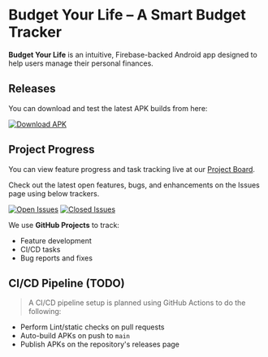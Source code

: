 # Budget Your Life – A Smart Budget Tracker

**Budget Your Life** is an intuitive, Firebase-backed Android app designed to help users manage their personal finances.

## Releases
You can download and test the latest APK builds from here:

[![Download APK](https://img.shields.io/badge/Download-APK-blue?style=for-the-badge&logo=android)](https://github.com/brijesh-giri-neu/budget-manager/releases/latest)


## Project Progress
You can view feature progress and task tracking live at our [Project Board](https://github.com/brijesh-giri-neu/budget-manager/projects/1).

Check out the latest open features, bugs, and enhancements on the Issues page using below trackers.

[![Open Issues](https://img.shields.io/badge/Open%20Issues-4CAF50?style=for-the-badge)](https://github.com/brijesh-giri-neu/budget-manager/project-group9/issues)
[![Closed Issues](https://img.shields.io/badge/Closed%20Issues-7B5FC5?style=for-the-badge)](https://github.com/brijesh-giri-neu/budget-manager/project-group9/issues?q=is%3Aissue+is%3Aclosed)

We use **GitHub Projects** to track:
- Feature development
- CI/CD tasks
- Bug reports and fixes

## CI/CD Pipeline (TODO)
> A CI/CD pipeline setup is planned using GitHub Actions to do the following:
- Perform Lint/static checks on pull requests
- Auto-build APKs on push to `main` 
- Publish APKs on the repository's releases page

